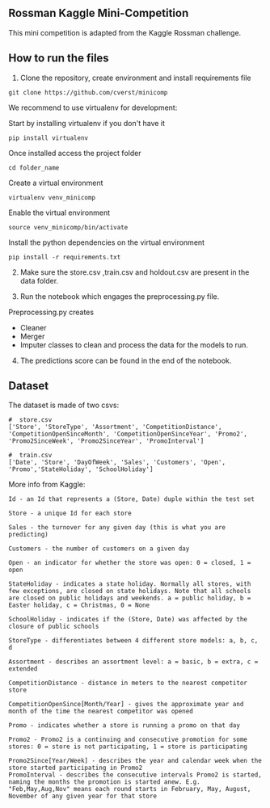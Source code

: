 ## Rossman Kaggle Mini-Competition

This mini competition is adapted from the Kaggle Rossman challenge.

## How to run the files

1. Clone the repository, create environment and install requirements file
```
git clone https://github.com/cverst/minicomp
```
We recommend to use virtualenv for development:

Start by installing virtualenv if you don't have it

```
pip install virtualenv
```
Once installed access the project folder

```
cd folder_name
```

Create a virtual environment

```
virtualenv venv_minicomp
```

Enable the virtual environment

```
source venv_minicomp/bin/activate
```

Install the python dependencies on the virtual environment

```
pip install -r requirements.txt
```

2. Make sure the store.csv ,train.csv and holdout.csv are present in the data folder.

3. Run the notebook which engages the preprocessing.py file.

Preprocessing.py creates
- Cleaner
- Merger
- Imputer
classes to clean and process the data for the models to run.

4. The predictions score can be found in the end of the notebook.


## Dataset

The dataset is made of two csvs:

```
#  store.csv
['Store', 'StoreType', 'Assortment', 'CompetitionDistance', 'CompetitionOpenSinceMonth', 'CompetitionOpenSinceYear', 'Promo2', 'Promo2SinceWeek', 'Promo2SinceYear', 'PromoInterval']

#  train.csv
['Date', 'Store', 'DayOfWeek', 'Sales', 'Customers', 'Open', 'Promo','StateHoliday', 'SchoolHoliday']
```

More info from Kaggle:

```
Id - an Id that represents a (Store, Date) duple within the test set

Store - a unique Id for each store

Sales - the turnover for any given day (this is what you are predicting)

Customers - the number of customers on a given day

Open - an indicator for whether the store was open: 0 = closed, 1 = open

StateHoliday - indicates a state holiday. Normally all stores, with few exceptions, are closed on state holidays. Note that all schools are closed on public holidays and weekends. a = public holiday, b = Easter holiday, c = Christmas, 0 = None

SchoolHoliday - indicates if the (Store, Date) was affected by the closure of public schools

StoreType - differentiates between 4 different store models: a, b, c, d

Assortment - describes an assortment level: a = basic, b = extra, c = extended

CompetitionDistance - distance in meters to the nearest competitor store

CompetitionOpenSince[Month/Year] - gives the approximate year and month of the time the nearest competitor was opened

Promo - indicates whether a store is running a promo on that day

Promo2 - Promo2 is a continuing and consecutive promotion for some stores: 0 = store is not participating, 1 = store is participating

Promo2Since[Year/Week] - describes the year and calendar week when the store started participating in Promo2
PromoInterval - describes the consecutive intervals Promo2 is started, naming the months the promotion is started anew. E.g. "Feb,May,Aug,Nov" means each round starts in February, May, August, November of any given year for that store
```
